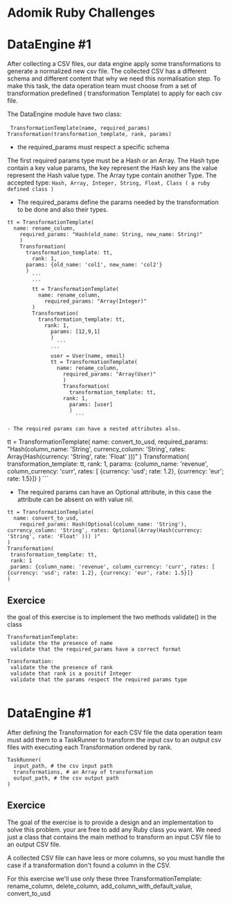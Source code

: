 # Adomik Ruby Challenges




# DataEngine #1

After collecting a CSV files, our data engine apply some transformations to generate a normalized new csv file.
The collected CSV has a different schema and different content that why we need this normalisation step.
To make this task,  the data  operation team must choose from a set of transformation predefined ( transformation Template) to apply for each csv file.

The DataEngine module have two class:

  ```  TransformationTemplate(name, required_params) ```
    ```  Transformation(transformation_template, rank, params) ```

  - the required_params must respect a specific schema

  The first required params type must be a Hash or an Array.
    The Hash type contain a key value params, the key represent the Hash key ans the value represent the Hash value type.
       The Array type contain another Type.
       The accepted type:
       ```
       Hash, Array, Integer, String, Float, Class ( a ruby defined class )
       ```

  - The required_params define the params needed by the transformation to be done and also their types.

```
tt = TransformationTemplate(
  name: rename_column,
    required_params: "Hash(old_name: String, new_name: String)"
    )
    Transformation(
      transformation_template: tt,
        rank: 1,
	  params: {old_name: 'col1', new_name: 'col2'}
	  )
	    ```
	    ```
	    tt = TransformationTemplate(
	      name: rename_column,
	        required_params: "Array(Integer)"
		)
		Transformation(
		  transformation_template: tt,
		    rank: 1,
		      params: [12,9,1]
		      )
		        ```
			  ```
			  user = User(name, email)
			  tt = TransformationTemplate(
			    name: rename_column,
			      required_params: "Array(User)"
			      )
			      Transformation(
			        transformation_template: tt,
				  rank: 1,
				    params: [user]
				    )
				      ```

- The required params can have a nested attributes also.
```
tt = TransformationTemplate(
  name: convert_to_usd,
    required_params: "Hash(column_name: 'String', currency_column: 'String', rates: Array(Hash(currency: 'String', rate: 'Float' )))"
    )
    Transformation(
      transformation_template: tt,
        rank: 1,
	  params: {column_name: 'revenue', column_currency: 'curr', rates: [ {currency: 'usd'; rate: 1.2}, {currency: 'eur'; rate: 1.5}]}
	  )
	   ```

 - The required params can have an Optional attribute, in this case the attribute can be absent on with value nil.
 ```
 tt = TransformationTemplate(
   name: convert_to_usd,
     required_params: Hash(Optional(column_name: 'String'), currency_column: 'String', rates: Optional(Array(Hash(currency: 'String', rate: 'Float' ))) )"
)
Transformation(
  transformation_template: tt,
  rank: 1
  params: {column_name: 'revenue', column_currency: 'curr', rates: [ {currency: 'usd'; rate: 1.2}, {currency: 'eur', rate: 1.5}]}
)
```

## Exercice
the goal of this exercise is to implement the two methods validate() in the class 
```
TransformationTemplate: 
 validate the the presence of name
 validate that the required_params have a correct format 

Transformation: 
 validate the the presence of rank 
 validate that rank is a positif Integer
 validate that the params respect the required params type 
 
```

# DataEngine #1

After defining the Transformation for each CSV file the data operation team must add them to a TaskRunner to transform the input csv to an output csv files with executing each Transformation ordered by rank.
```
TaskRunner(
  input_path, # the csv input path
  transformations, # an Array of transformation
  output_path, # the csv output path
)
  ```

## Exercice

The goal of the exercise is to provide a design and an implementation to solve this problem. your are free to add any Ruby class you want. 
We need just a class that contains the main method to transform an input CSV file to an output CSV file.

A  collected CSV file can have less or more columns, so you must handle the case if a transformation don't found a column in the CSV.

For this exercise we'll use only these three TransformationTemplate: rename_column, delete_column, add_column_with_default_value, convert_to_usd

